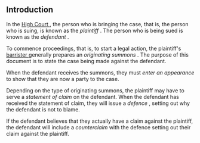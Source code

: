 ##  Introduction

In the [ High Court ](/en/justice/courts-system/high-court/) , the person who
is bringing the case, that is, the person who is suing, is known as the
_plaintiff_ . The person who is being sued is known as the _defendant_ .

To commence proceedings, that is, to start a legal action, the plaintiff's [
barrister ](/en/justice/courtroom/barristers/) generally prepares an
_originating summons_ . The purpose of this document is to state the case
being made against the defendant.

When the defendant receives the summons, they must _enter an appearance_ to
show that they are now a party to the case.

Depending on the type of originating summons, the plaintiff may have to serve
a _statement of claim_ on the defendant. When the defendant has received the
statement of claim, they will issue a _defence_ , setting out why the
defendant is not to blame.

If the defendant believes that they actually have a claim against the
plaintiff, the defendant will include a _counterclaim_ with the defence
setting out their claim against the plaintiff.
